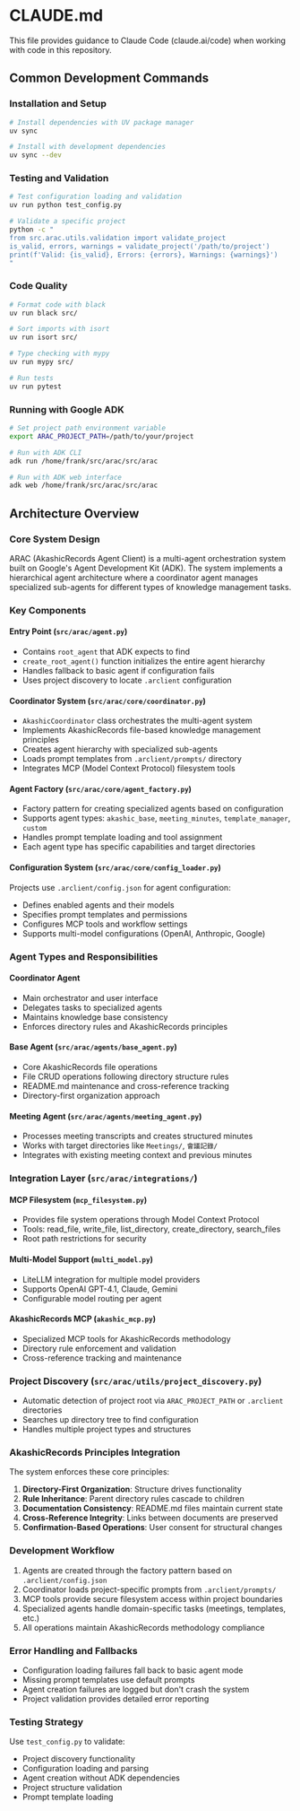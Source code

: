 # CLAUDE.md

This file provides guidance to Claude Code (claude.ai/code) when working with code in this repository.

## Common Development Commands

### Installation and Setup
```bash
# Install dependencies with UV package manager
uv sync

# Install with development dependencies
uv sync --dev
```

### Testing and Validation
```bash
# Test configuration loading and validation
uv run python test_config.py

# Validate a specific project
python -c "
from src.arac.utils.validation import validate_project
is_valid, errors, warnings = validate_project('/path/to/project')
print(f'Valid: {is_valid}, Errors: {errors}, Warnings: {warnings}')
"
```

### Code Quality
```bash
# Format code with black
uv run black src/

# Sort imports with isort
uv run isort src/

# Type checking with mypy
uv run mypy src/

# Run tests
uv run pytest
```

### Running with Google ADK
```bash
# Set project path environment variable
export ARAC_PROJECT_PATH=/path/to/your/project

# Run with ADK CLI
adk run /home/frank/src/arac/src/arac

# Run with ADK web interface
adk web /home/frank/src/arac/src/arac
```

## Architecture Overview

### Core System Design
ARAC (AkashicRecords Agent Client) is a multi-agent orchestration system built on Google's Agent Development Kit (ADK). The system implements a hierarchical agent architecture where a coordinator agent manages specialized sub-agents for different types of knowledge management tasks.

### Key Components

#### Entry Point (`src/arac/agent.py`)
- Contains `root_agent` that ADK expects to find
- `create_root_agent()` function initializes the entire agent hierarchy
- Handles fallback to basic agent if configuration fails
- Uses project discovery to locate `.arclient` configuration

#### Coordinator System (`src/arac/core/coordinator.py`)
- `AkashicCoordinator` class orchestrates the multi-agent system
- Implements AkashicRecords file-based knowledge management principles
- Creates agent hierarchy with specialized sub-agents
- Loads prompt templates from `.arclient/prompts/` directory
- Integrates MCP (Model Context Protocol) filesystem tools

#### Agent Factory (`src/arac/core/agent_factory.py`)
- Factory pattern for creating specialized agents based on configuration
- Supports agent types: `akashic_base`, `meeting_minutes`, `template_manager`, `custom`
- Handles prompt template loading and tool assignment
- Each agent type has specific capabilities and target directories

#### Configuration System (`src/arac/core/config_loader.py`)
Projects use `.arclient/config.json` for agent configuration:
- Defines enabled agents and their models
- Specifies prompt templates and permissions
- Configures MCP tools and workflow settings
- Supports multi-model configurations (OpenAI, Anthropic, Google)

### Agent Types and Responsibilities

#### Coordinator Agent
- Main orchestrator and user interface
- Delegates tasks to specialized agents
- Maintains knowledge base consistency
- Enforces directory rules and AkashicRecords principles

#### Base Agent (`src/arac/agents/base_agent.py`)
- Core AkashicRecords file operations
- File CRUD operations following directory structure rules
- README.md maintenance and cross-reference tracking
- Directory-first organization approach

#### Meeting Agent (`src/arac/agents/meeting_agent.py`)
- Processes meeting transcripts and creates structured minutes
- Works with target directories like `Meetings/`, `會議記錄/`
- Integrates with existing meeting context and previous minutes

### Integration Layer (`src/arac/integrations/`)

#### MCP Filesystem (`mcp_filesystem.py`)
- Provides file system operations through Model Context Protocol
- Tools: read_file, write_file, list_directory, create_directory, search_files
- Root path restrictions for security

#### Multi-Model Support (`multi_model.py`)
- LiteLLM integration for multiple model providers
- Supports OpenAI GPT-4.1, Claude, Gemini
- Configurable model routing per agent

#### AkashicRecords MCP (`akashic_mcp.py`)
- Specialized MCP tools for AkashicRecords methodology
- Directory rule enforcement and validation
- Cross-reference tracking and maintenance

### Project Discovery (`src/arac/utils/project_discovery.py`)
- Automatic detection of project root via `ARAC_PROJECT_PATH` or `.arclient` directories
- Searches up directory tree to find configuration
- Handles multiple project types and structures

### AkashicRecords Principles Integration
The system enforces these core principles:
1. **Directory-First Organization**: Structure drives functionality
2. **Rule Inheritance**: Parent directory rules cascade to children
3. **Documentation Consistency**: README.md files maintain current state
4. **Cross-Reference Integrity**: Links between documents are preserved
5. **Confirmation-Based Operations**: User consent for structural changes

### Development Workflow
1. Agents are created through the factory pattern based on `.arclient/config.json`
2. Coordinator loads project-specific prompts from `.arclient/prompts/`
3. MCP tools provide secure filesystem access within project boundaries
4. Specialized agents handle domain-specific tasks (meetings, templates, etc.)
5. All operations maintain AkashicRecords methodology compliance

### Error Handling and Fallbacks
- Configuration loading failures fall back to basic agent mode
- Missing prompt templates use default prompts
- Agent creation failures are logged but don't crash the system
- Project validation provides detailed error reporting

### Testing Strategy
Use `test_config.py` to validate:
- Project discovery functionality
- Configuration loading and parsing
- Agent creation without ADK dependencies
- Project structure validation
- Prompt template loading
